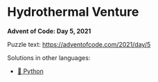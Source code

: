 # Hydrothermal Venture

**Advent of Code: Day 5, 2021**

Puzzle text: https://adventofcode.com/2021/day/5

Solutions in other languages:

- [🐍 Python](../../../../python/2021/05_hydrothermal_venture)
